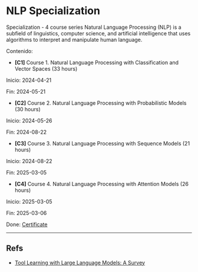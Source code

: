 # NLP Specialization

Specialization - 4 course series Natural Language Processing (NLP) is a subfield of linguistics, computer science, and artificial intelligence that uses algorithms to interpret and manipulate human language. 


Contenido: 

- **[C1]** Course 1. Natural Language Processing with Classification and Vector Spaces
(33 hours)

Inicio: 2024-04-21

Fin: 2024-05-21


- **[C2]** Course 2. Natural Language Processing with Probabilistic Models
(30 hours)

Inicio: 2024-05-26

Fin: 2024-08-22

- **[C3]** Course 3. Natural Language Processing with Sequence Models
(21 hours)

Inicio: 2024-08-22

Fin: 2025-03-05
  
- **[C4]** Course 4. Natural Language Processing with Attention Models
(26 hours)

Inicio: 2025-03-05

Fin: 2025-03-06


Done: [Certificate](https://coursera.org/share/c479492ccaa54073112e6ba7c156c1aa)

---

## Refs

-  [Tool Learning with Large Language Models: A Survey](https://arxiv.org/pdf/2405.17935)
